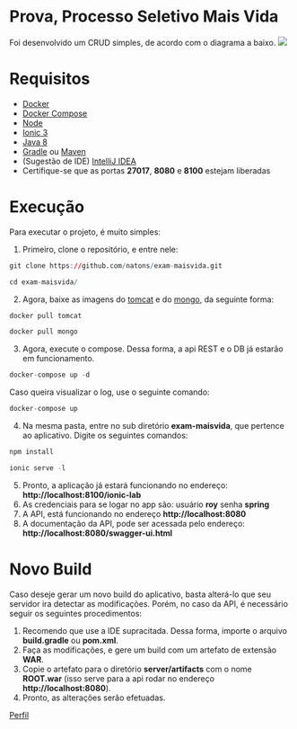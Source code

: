 Prova, Processo Seletivo Mais Vida
=========
Foi desenvolvido um CRUD simples, de acordo com o diagrama a baixo.
![](https://image.ibb.co/cFRCMx/model.png)

Requisitos
==========
* [Docker](https://docs.docker.com/install/)
* [Docker Compose](https://docs.docker.com/compose/install/)
* [Node](https://nodejs.org/en/download/)
* [Ionic 3](https://ionicframework.com/getting-started/)
* [Java 8](http://www.oracle.com/technetwork/pt/java/javase/downloads/jdk8-downloads-2133151.html)
* [Gradle](https://gradle.org/) ou [Maven](https://maven.apache.org/)
* (Sugestão de IDE) [IntelliJ IDEA](https://www.jetbrains.com/idea/)
* Certifique-se que as portas __27017__, __8080__ e __8100__ estejam liberadas


Execução
==============
Para executar o projeto, é muito simples:

1. Primeiro, clone o repositório, e entre nele:
```R
git clone https://github.com/natons/exam-maisvida.git
```

```R
cd exam-maisvida/
```

2. Agora, baixe as imagens do [tomcat](https://hub.docker.com/_/tomcat/) e do [mongo](https://hub.docker.com/_/mongo/), da seguinte forma:
```R
docker pull tomcat
```

```R
docker pull mongo
```
3. Agora, execute o compose. Dessa forma, a api REST e o DB já estarão em funcionamento.
```R
docker-compose up -d
```
Caso queira visualizar o log, use o seguinte comando:
```R
docker-compose up
```
4. Na mesma pasta, entre no sub diretório __exam-maisvida__, que pertence ao aplicativo. Digite os seguintes comandos:
```R
npm install
```
```R
ionic serve -l
```
5. Pronto, a aplicação já estará funcionando no endereço: __http://localhost:8100/ionic-lab__
6. As credenciais para se logar no app são: usuário __roy__ senha __spring__
7. A API, está funcionando no endereço __http://localhost:8080__
8. A documentação da API, pode ser acessada pelo endereço: __http://localhost:8080/swagger-ui.html__

Novo Build
================
Caso deseje gerar um novo build do aplicativo, basta alterá-lo que seu servidor ira detectar as modificações. Porém,
no caso da API, é necessário seguir os seguintes procedimentos:
1. Recomendo que use a IDE supracitada. Dessa forma, importe o arquivo __build.gradle__ ou __pom.xml__.
2. Faça as modificações, e gere um build com um artefato de extensão __WAR__.
3. Copie o artefato para o diretório __server/artifacts__ com o nome __ROOT.war__ (isso serve para a api rodar no endereço __http://localhost:8080__).
4. Pronto, as alterações serão efetuadas.

[Perfil](https://github.com/natons)
